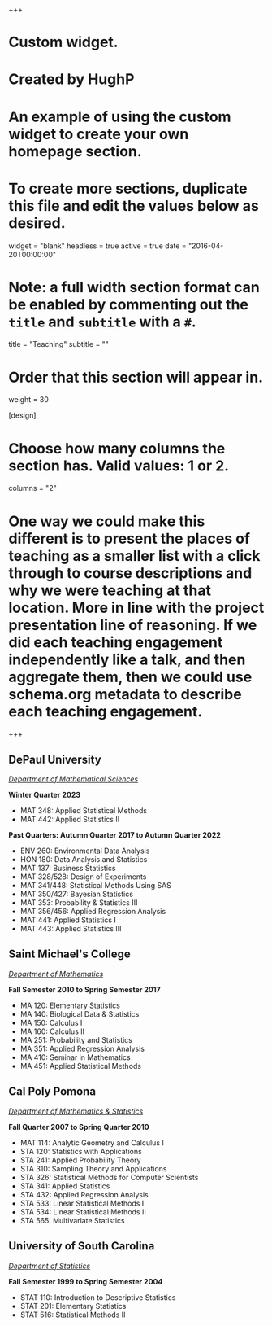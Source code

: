 +++
# Custom widget.
# Created by HughP
# An example of using the custom widget to create your own homepage section.
# To create more sections, duplicate this file and edit the values below as desired.
widget = "blank"
headless = true
active = true
date = "2016-04-20T00:00:00"

# Note: a full width section format can be enabled by commenting out the `title` and `subtitle` with a `#`.
title = "Teaching"
subtitle = ""


# Order that this section will appear in.
weight = 30

[design]
  # Choose how many columns the section has. Valid values: 1 or 2.
  columns = "2"

# One way we could make this different is to present the places of teaching as a smaller list with a click through to course descriptions and why we were teaching at that location. More in line with the project presentation line of reasoning. If we did each teaching engagement independently like a talk, and then aggregate them, then we could use schema.org metadata to describe each teaching engagement.

+++
<h2>DePaul University</h2>

_[Department of Mathematical Sciences](https://csh.depaul.edu/academics/mathematical-sciences/Pages/default.aspx)_

**Winter Quarter 2023**
+ MAT 348: Applied Statistical Methods
+ MAT 442: Applied Statistics II

**Past Quarters: Autumn Quarter 2017 to Autumn Quarter 2022**
+ ENV 260: Environmental Data Analysis
+ HON 180: Data Analysis and Statistics
+ MAT 137: Business Statistics
+ MAT 328/528: Design of Experiments
+ MAT 341/448: Statistical Methods Using SAS
+ MAT 350/427: Bayesian Statistics
+ MAT 353: Probability & Statistics III
+ MAT 356/456: Applied Regression Analysis
+ MAT 441: Applied Statistics I
+ MAT 443: Applied Statistics III

<h2>Saint Michael's College</h2>

_[Department of Mathematics](https://www.smcvt.edu/academics/majors-minors-and-curriculum/mathematics/)_ 

**Fall Semester 2010 to Spring Semester 2017**
+ MA 120: Elementary Statistics
+ MA 140: Biological Data & Statistics
+ MA 150: Calculus I
+ MA 160: Calculus II
+ MA 251: Probability and Statistics
+ MA 351: Applied Regression Analysis
+ MA 410: Seminar in Mathematics
+ MA 451: Applied Statistical Methods

<h2>Cal Poly Pomona</h2>

_[Department of Mathematics & Statistics](https://www.cpp.edu/sci/mathematics-statistics/index.shtml)_

**Fall Quarter 2007 to Spring Quarter 2010**
+ MAT 114: Analytic Geometry and Calculus I
+ STA 120: Statistics with Applications
+ STA 241: Applied Probability Theory
+ STA 310: Sampling Theory and Applications
+ STA 326: Statistical Methods for Computer Scientists
+ STA 341: Applied Statistics
+ STA 432: Applied Regression Analysis
+ STA 533: Linear Statistical Methods I
+ STA 534: Linear Statistical Methods II
+ STA 565: Multivariate Statistics

<h2>University of South Carolina</h2>

_[Department of Statistics](https://sc.edu/study/colleges_schools/artsandsciences/statistics/index.php)_

**Fall Semester 1999 to Spring Semester 2004**
+ STAT 110: Introduction to Descriptive Statistics
+ STAT 201: Elementary Statistics
+ STAT 516: Statistical Methods II
